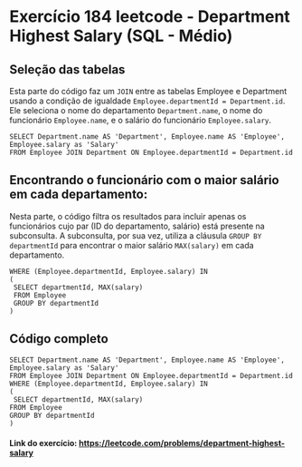 # Exercício 184 leetcode - Department Highest Salary (SQL - Médio)

## Seleção das tabelas
Esta parte do código faz um `JOIN` entre as tabelas Employee e Department usando a condição de igualdade `Employee.departmentId = Department.id`. Ele seleciona o nome do departamento `Department.name`, o nome do funcionário `Employee.name`, e o salário do funcionário `Employee.salary`.
```
SELECT Department.name AS 'Department', Employee.name AS 'Employee', Employee.salary as 'Salary' 
FROM Employee JOIN Department ON Employee.departmentId = Department.id 
```
## Encontrando o funcionário com o maior salário em cada departamento:
Nesta parte, o código filtra os resultados para incluir apenas os funcionários cujo par (ID do departamento, salário) está presente na subconsulta. A subconsulta, por sua vez, utiliza a cláusula `GROUP BY departmentId` para encontrar o maior salário `MAX(salary)` em cada departamento.
```
WHERE (Employee.departmentId, Employee.salary) IN
(
 SELECT departmentId, MAX(salary)
 FROM Employee
 GROUP BY departmentId
)
```
## Código completo
```
SELECT Department.name AS 'Department', Employee.name AS 'Employee', Employee.salary as 'Salary'
FROM Employee JOIN Department ON Employee.departmentId = Department.id
WHERE (Employee.departmentId, Employee.salary) IN
(
 SELECT departmentId, MAX(salary)
FROM Employee
GROUP BY departmentId
)
```
#### Link do exercício: <https://leetcode.com/problems/department-highest-salary>
